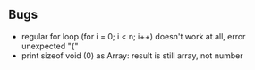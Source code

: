 ## Bugs
* regular for loop (for i = 0; i < n; i++) doesn't work at all, error unexpected "{"
* print sizeof void (0) as Array: result is still array, not number